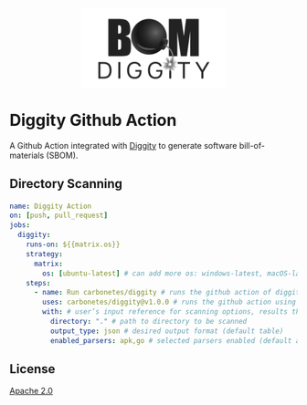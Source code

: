 <p align="center">
<img src="assets/diggity-black.png" style="display: block; margin-left: auto; margin-right: auto; width: 50%;">
</p>

# Diggity Github Action
A Github Action integrated with [Diggity](https://github.com/carbonetes/diggity#readme) to generate software bill-of-materials (SBOM).
## Directory Scanning

```yaml
name: Diggity Action
on: [push, pull_request]
jobs:
  diggity:
    runs-on: ${{matrix.os}}
    strategy:
      matrix:
        os: [ubuntu-latest] # can add more os: windows-latest, macOS-latest
    steps:
      - name: Run carbonetes/diggity # runs the github action of diggity
        uses: carbonetes/diggity@v1.0.0 # runs the github action using this version
        with: # user’s input reference for scanning options, results that diggity-action supported.
          directory: "." # path to directory to be scanned
          output_type: json # desired output format (default table)
          enabled_parsers: apk,go # selected parsers enabled (default all)

```

## License

[Apache 2.0](https://choosealicense.com/licenses/apache-2.0/)